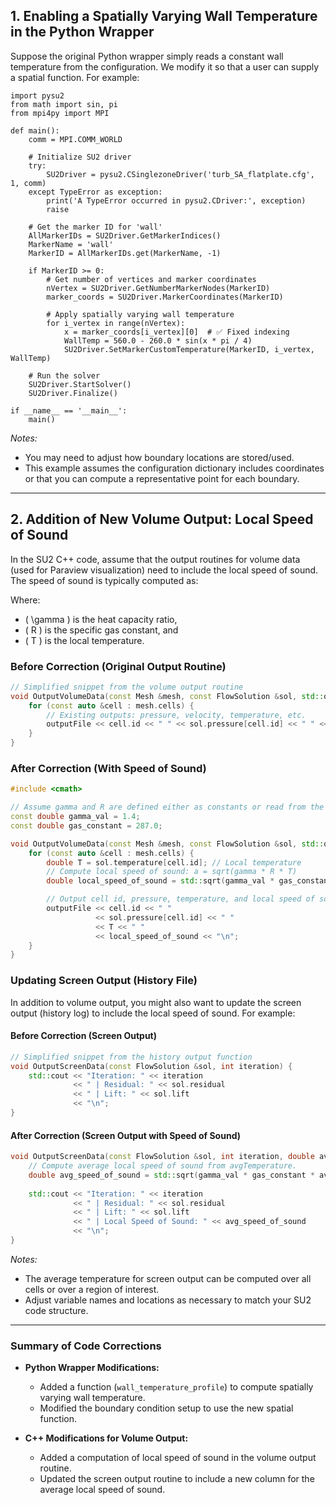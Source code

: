 
## 1. Enabling a Spatially Varying Wall Temperature in the Python Wrapper

Suppose the original Python wrapper simply reads a constant wall temperature from the configuration. We modify it so that a user can supply a spatial function. For example:

```
import pysu2
from math import sin, pi
from mpi4py import MPI

def main():
    comm = MPI.COMM_WORLD

    # Initialize SU2 driver
    try:
        SU2Driver = pysu2.CSinglezoneDriver('turb_SA_flatplate.cfg', 1, comm)
    except TypeError as exception:
        print('A TypeError occurred in pysu2.CDriver:', exception)
        raise

    # Get the marker ID for 'wall'
    AllMarkerIDs = SU2Driver.GetMarkerIndices()
    MarkerName = 'wall'
    MarkerID = AllMarkerIDs.get(MarkerName, -1)

    if MarkerID >= 0:
        # Get number of vertices and marker coordinates
        nVertex = SU2Driver.GetNumberMarkerNodes(MarkerID)
        marker_coords = SU2Driver.MarkerCoordinates(MarkerID)

        # Apply spatially varying wall temperature
        for i_vertex in range(nVertex):
            x = marker_coords[i_vertex][0]  # ✅ Fixed indexing
            WallTemp = 560.0 - 260.0 * sin(x * pi / 4)
            SU2Driver.SetMarkerCustomTemperature(MarkerID, i_vertex, WallTemp)

    # Run the solver
    SU2Driver.StartSolver()
    SU2Driver.Finalize()

if __name__ == '__main__':
    main()
```

*Notes:*
- You may need to adjust how boundary locations are stored/used.
- This example assumes the configuration dictionary includes coordinates or that you can compute a representative point for each boundary.

---

## 2. Addition of New Volume Output: Local Speed of Sound

In the SU2 C++ code, assume that the output routines for volume data (used for Paraview visualization) need to include the local speed of sound. The speed of sound is typically computed as:


Where:
- \( \gamma \) is the heat capacity ratio,
- \( R \) is the specific gas constant, and
- \( T \) is the local temperature.

### **Before Correction (Original Output Routine)**
```cpp
// Simplified snippet from the volume output routine
void OutputVolumeData(const Mesh &mesh, const FlowSolution &sol, std::ostream &outputFile) {
    for (const auto &cell : mesh.cells) {
        // Existing outputs: pressure, velocity, temperature, etc.
        outputFile << cell.id << " " << sol.pressure[cell.id] << " " << sol.temperature[cell.id] << "\n";
    }
}
```

### **After Correction (With Speed of Sound)**
```cpp
#include <cmath>

// Assume gamma and R are defined either as constants or read from the configuration.
const double gamma_val = 1.4;
const double gas_constant = 287.0;

void OutputVolumeData(const Mesh &mesh, const FlowSolution &sol, std::ostream &outputFile) {
    for (const auto &cell : mesh.cells) {
        double T = sol.temperature[cell.id]; // Local temperature
        // Compute local speed of sound: a = sqrt(gamma * R * T)
        double local_speed_of_sound = std::sqrt(gamma_val * gas_constant * T);

        // Output cell id, pressure, temperature, and local speed of sound.
        outputFile << cell.id << " " 
                   << sol.pressure[cell.id] << " " 
                   << T << " " 
                   << local_speed_of_sound << "\n";
    }
}
```

### **Updating Screen Output (History File)**
In addition to volume output, you might also want to update the screen output (history log) to include the local speed of sound. For example:

#### **Before Correction (Screen Output)**
```cpp
// Simplified snippet from the history output function
void OutputScreenData(const FlowSolution &sol, int iteration) {
    std::cout << "Iteration: " << iteration 
              << " | Residual: " << sol.residual 
              << " | Lift: " << sol.lift 
              << "\n";
}
```

#### **After Correction (Screen Output with Speed of Sound)**
```cpp
void OutputScreenData(const FlowSolution &sol, int iteration, double avgTemperature) {
    // Compute average local speed of sound from avgTemperature.
    double avg_speed_of_sound = std::sqrt(gamma_val * gas_constant * avgTemperature);
    
    std::cout << "Iteration: " << iteration 
              << " | Residual: " << sol.residual 
              << " | Lift: " << sol.lift 
              << " | Local Speed of Sound: " << avg_speed_of_sound
              << "\n";
}
```

*Notes:*
- The average temperature for screen output can be computed over all cells or over a region of interest.
- Adjust variable names and locations as necessary to match your SU2 code structure.

---

### Summary of Code Corrections

- **Python Wrapper Modifications:**  
  - Added a function (`wall_temperature_profile`) to compute spatially varying wall temperature.
  - Modified the boundary condition setup to use the new spatial function.

- **C++ Modifications for Volume Output:**  
  - Added a computation of local speed of sound in the volume output routine.
  - Updated the screen output routine to include a new column for the average local speed of sound.
